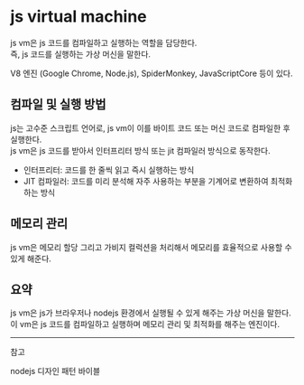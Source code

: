 # js virtual machine

js vm은 js 코드를 컴파일하고 실행하는 역할을 담당한다.  
즉, js 코드를 실행하는 가상 머신을 말한다.

V8 엔진 (Google Chrome, Node.js), SpiderMonkey, JavaScriptCore 등이 있다.

## 컴파일 및 실행 방법

js는 고수준 스크립트 언어로, js vm이 이를 바이트 코드 또는 머신 코드로 컴파일한 후 실행한다.  
js vm은 js 코드를 받아서 인터프리터 방식 또는 jit 컴파일러 방식으로 동작한다.

- 인터프리터: 코드를 한 줄씩 읽고 즉시 실행하는 방식
- JIT 컴파일러: 코드를 미리 분석해 자주 사용하는 부분을 기계어로 변환하여 최적화하는 방식

## 메모리 관리

js vm은 메모리 할당 그리고 가비지 컬럭션을 처리해서 메모리를 효율적으로 사용할 수 있게 해준다.

## 요약

js vm은 js가 브라우저나 nodejs 환경에서 실행될 수 있게 해주는 가상 머신을 말한다.  
이 vm은 js 코드를 컴파일하고 실행하며 메모리 관리 및 최적화를 해주는 엔진이다.

---

참고

nodejs 디자인 패턴 바이블
